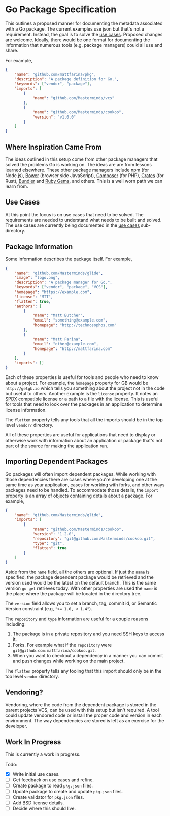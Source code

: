# Go Package Specification

This outlines a proposed manner for documenting the metadata associated
with a Go package. The current examples use json but that's not a requirement.
Instead, the goal is to solve the [use cases](use_cases). Proposed changes
are welcome. Ideally, there would be one format for documenting the information
that numerous tools (e.g. package managers) could all use and share.

For example,
```json
{
    "name": "github.com/mattfarina/pkg",
    "description": "A package definition for Go.",
    "keywords": ["vendor", "package"],
    "imports": [
        {
            "name": "github.com/Masterminds/vcs"
        },
        {
            "name": "github.com/Masterminds/cookoo",
            "version": "v1.0.0"
        }
    ]
}
```

## Where Inspiration Came From

The ideas outlined in this setup come from other package managers that solved
the problems Go is working on. The ideas are are from lessons learned elsewhere.
These other package managers include [npm](http://npmjs.com/) (for Node.js),
[Bower](http://bower.io) (browser side JavaScript), [Composer](https://getcomposer.org)
(for PHP), [Crates](https://crates.io) (for Rust), [Bundler](http://bundler.io)
and [Ruby Gems](https://rubygems.org), and others. This is a well worn path
we can learn from.

## Use Cases

At this point the focus is on use cases that need to be solved. The requirements are
needed to understand what needs to be built and solved. The use cases are currently being
documented in the [use cases](use_cases) sub-directory.

## Package Information

Some information describes the package itself. For example,
```json
{
    "name": "github.com/Masterminds/glide",
    "image": "logo.png",
    "description": "A package manager for Go.",
    "keywords": ["vendor", "package", "VCS"],
    "homepage": "https://example.com",
    "license": "MIT",
    "flatten": true,
    "authors": [
        {
            "name": "Matt Butcher",
            "email": "something@example.com",
            "homepage": "http://technosophos.com"
        },
        {
            "name": "Matt Farina",
            "email": "other@example.com",
            "homepage": "http://mattfarina.com"
        }
    ],
    "imports": []
}
```

Each of these properties is useful for tools and people who need to know about
a project. For example, the `homepage` property for GB would be `http://getgb.io`
which tells you something about the project not in the code but useful to others.
Another example is the `license` property. It notes an [SPDX](http://spdx.org/)
compatible license or a path to a file with the license. This is useful for tools
that need to look over the packages in an application to determine license
information.

The `flatten` property tells any tools that all the imports should be in the top
level `vendor/` directory.

All of these properties are useful for applications that need to display or
otherwise work with information about an application or package that's not
part of the source for making the application run.

## Importing Dependent Packages

Go packages will often import dependent packages. While working with those
dependencies there are cases where you're developing one at the same time
as your application, cases for working with forks, and other ways packages need
to be handled. To accommodate those details, the `import` property is an array
of objects containing details about a package. For example,

```json
{
    "name": "github.com/Masterminds/glide",
    "imports": [
        {
            "name": "github.com/Masterminds/cookoo",
            "version": "1.2.0",
            "repository": "git@github.com:Masterminds/cookoo.git",
            "type": "git",
            "flatten": true
        }
    ]
}
```

Aside from the `name` field, all the others are optional. If just the `name` is
specified, the package dependent package would be retrieved and the version used
would be the latest on the default branch. This is the same version `go get`
retrieves today. With other properties are used the `name` is the place where
the package will be located in the directory tree.

The `version` field allows you to set a branch, tag, commit id, or Semantic
Version constraint (e.g, `">= 1.0, < 1.4"`).

The `repository` and `type` information are useful for a couple reasons including:

1. The package is in a private repository and you need SSH keys to access it.
2. Forks. For example what if the `repository` were `git@github.com:mattfarina/cookoo.git`.
3. When you want to checkout a dependency in a manner you can commit and push
   changes while working on the main project.

The `flatten` property tells any tooling that this import should only be in the
top level `vendor` directory.

## Vendoring?

Vendoring, where the code from the dependent package is stored in the parent
projects VCS, can be used with this setup but isn't required. A tool could update
vendored code or install the proper code and version in each environment. The way
dependencies are stored is left as an exercise for the developer.

## Work In Progress

This is currently a work in progress.

Todo:

- [x] Write initial use cases.
- [ ] Get feedback on use cases and refine.
- [ ] Create package to read `pkg.json` files.
- [ ] Update package to create and update `pkg.json` files.
- [ ] Create validator for `pkg.json` files.
- [ ] Add BSD license details.
- [ ] Decide where this should live.
